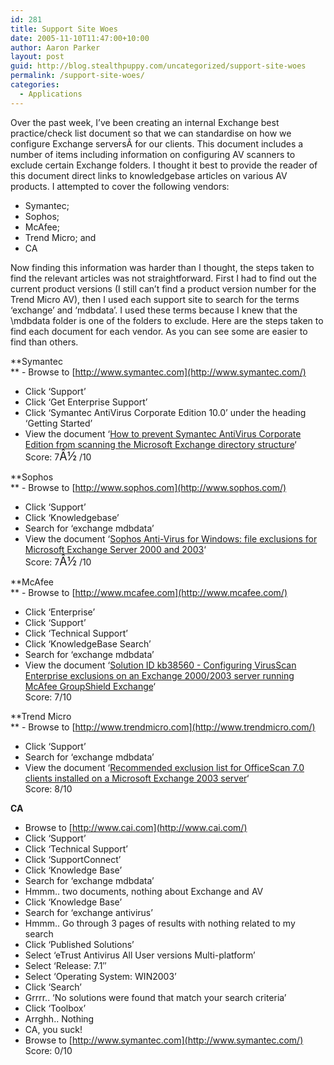 ```yaml
---
id: 281
title: Support Site Woes
date: 2005-11-10T11:47:00+10:00
author: Aaron Parker
layout: post
guid: http://blog.stealthpuppy.com/uncategorized/support-site-woes
permalink: /support-site-woes/
categories:
  - Applications
---
```

Over the past week, I&#8217;ve been creating an internal Exchange best practice/check list document so that we can standardise on how we configure Exchange serversÂ for our clients. This document includes a number of items including information on configuring AV scanners to exclude certain Exchange folders. I thought it best to provide the reader of this document direct links to knowledgebase articles on various AV products. I attempted to cover the following vendors:

  * Symantec;
  * Sophos;
  * McAfee;
  * Trend Micro; and
  * CA

Now finding this information was harder than I thought, the steps taken to find the relevant articles was not straightforward. First I had to find out the current product versions (I still can&#8217;t find a product version number for the Trend Micro AV), then I used each support site to search for the terms &#8216;exchange&#8217; and &#8216;mdbdata&#8217;. I used these terms because I knew that the \mdbdata folder is one of the folders to exclude. Here are the steps taken to find each document for each vendor. As you can see some are easier to find than others.

**Symantec  
** - Browse to [http://www.symantec.com](http://www.symantec.com/)  
- Click &#8216;Support&#8217;  
- Click &#8216;Get Enterprise Support&#8217;  
- Click &#8216;Symantec AntiVirus Corporate Edition 10.0&#8217; under the heading &#8216;Getting Started&#8217;  
- View the document &#8216;[How to prevent Symantec AntiVirus Corporate Edition from scanning the Microsoft Exchange directory structure](http://service1.symantec.com/SUPPORT/ent-security.nsf/docid/2005040513412648?OpenDocument&dtype=corp&src=ent_tutweb_nam?Open&dtype=corp&tdir=&tpre=&src=ent_tutweb_nam)&#8216;  
Score: 7<font size="4">Â½</font> /10

**Sophos  
** - Browse to [http://www.sophos.com](http://www.sophos.com/)  
- Click &#8216;Support&#8217;  
- Click &#8216;Knowledgebase&#8217;  
- Search for &#8216;exchange mdbdata&#8217;  
- View the document &#8216;[Sophos Anti-Virus for Windows: file exclusions for Microsoft Exchange Server 2000 and 2003](http://www.sophos.com/support/knowledgebase/article/2214.html)&#8216;  
Score: 7<font size="4">Â½</font> /10

**McAfee  
** - Browse to [http://www.mcafee.com](http://www.mcafee.com/)  
- Click &#8216;Enterprise&#8217;  
- Click &#8216;Support&#8217;  
- Click &#8216;Technical Support&#8217;  
- Click &#8216;KnowledgeBase Search&#8217;  
- Search for &#8216;exchange mdbdata&#8217;  
- View the document &#8216;[Solution ID kb38560 - Configuring VirusScan Enterprise exclusions on an Exchange 2000/2003 server running McAfee GroupShield Exchange](http://knowledgemap.nai.com/KanisaSupportSite/search.do?cmd=displayKCPopup&docType=kc&externalId=KBkb38560xml&sliceId=&dialogID=4606785)&#8216;  
Score: 7/10

**Trend Micro  
** - Browse to [http://www.trendmicro.com](http://www.trendmicro.com/)  
- Click &#8216;Support&#8217;  
- Search for &#8216;exchange mdbdata&#8217;  
- View the document &#8216;[Recommended exclusion list for OfficeScan 7.0 clients installed on a Microsoft Exchange 2003 server](http://kb.trendmicro.com/solutions/search/main/search/solutionDetail.asp?solutionID=25527&q=exchange+mdbdata&qp=&qt=exchange+mdbdata&qs=&r=4&c=25527&sort=0)&#8216;  
Score: 8/10

**CA**  
- Browse to [http://www.cai.com](http://www.cai.com/)  
- Click &#8216;Support&#8217;  
- Click &#8216;Technical Support&#8217;  
- Click &#8216;SupportConnect&#8217;  
- Click &#8216;Knowledge Base&#8217;  
- Search for &#8216;exchange mdbdata&#8217;  
- Hmmm.. two documents, nothing about Exchange and AV  
- Click &#8216;Knowledge Base&#8217;  
- Search for &#8216;exchange antivirus&#8217;  
- Hmmm.. Go through 3 pages of results with nothing related to my search  
- Click &#8216;Published Solutions&#8217;  
- Select &#8216;eTrust Antivirus All User versions Multi-platform&#8217;  
- Select &#8216;Release: 7.1&#8243;  
- Select &#8216;Operating System: WIN2003&#8217;  
- Click &#8216;Search&#8217;  
- Grrrr.. &#8216;No solutions were found that match your search criteria&#8217;  
- Click &#8216;Toolbox&#8217;  
- Arrghh.. Nothing  
- CA, you suck!  
- Browse to [http://www.symantec.com](http://www.symantec.com/)  
Score: 0/10